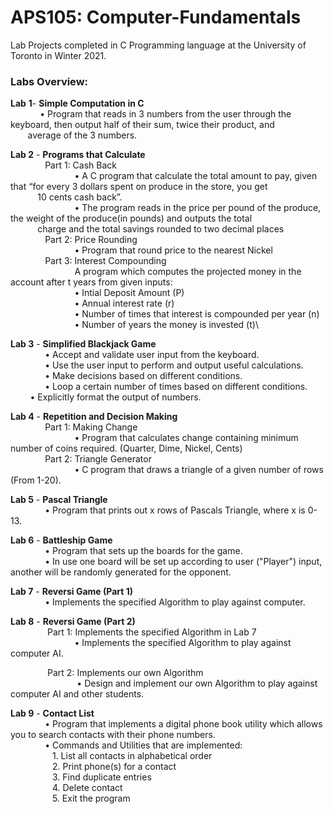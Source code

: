 # APS105: Computer-Fundamentals
Lab Projects completed in C Programming language at the University of Toronto in Winter 2021.

### **Labs Overview:**
**Lab** **1**- **Simple Computation in C**\
&nbsp; &nbsp; &nbsp; &nbsp; &nbsp; &nbsp; • Program that reads in 3 numbers from the user through the keyboard, then output half of their sum, twice their product, and &nbsp; &nbsp; &nbsp; &nbsp; &nbsp; &nbsp; &nbsp; &nbsp; &nbsp; &nbsp; &nbsp; &nbsp; &nbsp; &nbsp;average of the 3 numbers.


**Lab 2** - **Programs that Calculate**\
&nbsp; &nbsp; &nbsp; &nbsp; &nbsp; &nbsp; &nbsp; Part 1: Cash Back\
&nbsp; &nbsp; &nbsp; &nbsp; &nbsp; &nbsp; &nbsp; &nbsp; &nbsp; &nbsp; &nbsp; &nbsp; &nbsp; • A C program that calculate the total amount to pay, given that “for every 3 dollars spent on produce in the store, you get &nbsp; &nbsp; &nbsp; &nbsp; &nbsp; &nbsp; &nbsp; &nbsp;&nbsp; &nbsp; &nbsp; &nbsp; &nbsp; &nbsp; &nbsp; &nbsp;&nbsp; &nbsp; 10 cents cash back”.\
&nbsp; &nbsp; &nbsp; &nbsp; &nbsp; &nbsp; &nbsp; &nbsp; &nbsp; &nbsp; &nbsp; &nbsp; &nbsp; • The program reads in the price per pound of the produce, the weight of the produce(in pounds) and outputs the total &nbsp; &nbsp; &nbsp; &nbsp; &nbsp; &nbsp; &nbsp; &nbsp; &nbsp; &nbsp; &nbsp; &nbsp; &nbsp; &nbsp; &nbsp; &nbsp; &nbsp; &nbsp; &nbsp; &nbsp;charge and the total savings rounded to two decimal places\
&nbsp; &nbsp; &nbsp; &nbsp; &nbsp; &nbsp; &nbsp; Part 2: Price Rounding\
&nbsp; &nbsp; &nbsp; &nbsp; &nbsp; &nbsp; &nbsp; &nbsp; &nbsp; &nbsp; &nbsp; &nbsp; &nbsp; • Program that round price to the nearest Nickel\
&nbsp; &nbsp; &nbsp; &nbsp; &nbsp; &nbsp; &nbsp; Part 3: Interest Compounding\
&nbsp; &nbsp; &nbsp; &nbsp; &nbsp; &nbsp; &nbsp; &nbsp; &nbsp; &nbsp; &nbsp; &nbsp; &nbsp; A program which computes the projected money in the account after t years from given inputs:\
&nbsp; &nbsp; &nbsp; &nbsp; &nbsp; &nbsp; &nbsp; &nbsp; &nbsp; &nbsp; &nbsp; &nbsp; &nbsp; • Intial Deposit Amount (P)\
&nbsp; &nbsp; &nbsp; &nbsp; &nbsp; &nbsp; &nbsp; &nbsp; &nbsp; &nbsp; &nbsp; &nbsp; &nbsp; • Annual interest rate (r)\
&nbsp; &nbsp; &nbsp; &nbsp; &nbsp; &nbsp; &nbsp; &nbsp; &nbsp; &nbsp; &nbsp; &nbsp; &nbsp; • Number of times that interest is compounded per year (n)\
&nbsp; &nbsp; &nbsp; &nbsp; &nbsp; &nbsp; &nbsp; &nbsp; &nbsp; &nbsp; &nbsp; &nbsp; &nbsp; • Number of years the money is invested (t)\




**Lab 3** - **Simplified Blackjack Game**\
&nbsp; &nbsp; &nbsp; &nbsp; &nbsp; &nbsp; &nbsp; • Accept and validate user input from the keyboard.\
&nbsp; &nbsp; &nbsp; &nbsp; &nbsp; &nbsp; &nbsp; • Use the user input to perform and output useful calculations.\
&nbsp; &nbsp; &nbsp; &nbsp; &nbsp; &nbsp; &nbsp; • Make decisions based on different conditions.\
&nbsp; &nbsp; &nbsp; &nbsp; &nbsp; &nbsp; &nbsp; • Loop a certain number of times based on different conditions.
&nbsp; &nbsp; &nbsp; &nbsp; &nbsp; &nbsp; &nbsp; • Explicitly format the output of numbers.


**Lab 4** - **Repetition and Decision Making**\
&nbsp; &nbsp; &nbsp; &nbsp; &nbsp; &nbsp; &nbsp; Part 1: Making Change\
&nbsp; &nbsp; &nbsp; &nbsp; &nbsp; &nbsp; &nbsp; &nbsp; &nbsp; &nbsp; &nbsp; &nbsp; &nbsp; • Program that calculates change containing minimum number of coins required. (Quarter, Dime, Nickel, Cents)\
&nbsp; &nbsp; &nbsp; &nbsp; &nbsp; &nbsp; &nbsp; Part 2: Triangle Generator\
&nbsp; &nbsp; &nbsp; &nbsp; &nbsp; &nbsp; &nbsp; &nbsp; &nbsp; &nbsp; &nbsp; &nbsp; &nbsp; • C program that draws a triangle of a given number of rows (From 1-20).
       
       
**Lab 5** - **Pascal Triangle**\
&nbsp; &nbsp; &nbsp; &nbsp; &nbsp; &nbsp; &nbsp; • Program that prints out x rows of Pascals Triangle, where x is 0-13.


**Lab 6** - **Battleship Game**\
&nbsp; &nbsp; &nbsp; &nbsp; &nbsp; &nbsp; &nbsp; • Program that sets up the boards for the game.\
&nbsp; &nbsp; &nbsp; &nbsp; &nbsp; &nbsp; &nbsp; • In use one board will be set up according to user ("Player") input, another will be randomly generated for the opponent.


**Lab 7** - **Reversi Game (Part 1)**\
&nbsp; &nbsp; &nbsp; &nbsp; &nbsp; &nbsp; &nbsp; • Implements the specified Algorithm to play against computer.


**Lab 8** - **Reversi Game (Part 2)**\
&nbsp; &nbsp; &nbsp; &nbsp; &nbsp; &nbsp; &nbsp; &nbsp;Part 1: Implements the specified Algorithm in Lab 7\
&nbsp; &nbsp; &nbsp; &nbsp; &nbsp; &nbsp; &nbsp; &nbsp; &nbsp; &nbsp; &nbsp; &nbsp; &nbsp; • Implements the specified Algorithm to play against computer AI.

&nbsp; &nbsp; &nbsp; &nbsp; &nbsp; &nbsp; &nbsp; &nbsp;Part 2: Implements our own Algorithm\
&nbsp; &nbsp; &nbsp; &nbsp; &nbsp; &nbsp; &nbsp; &nbsp; &nbsp; &nbsp; &nbsp; &nbsp; &nbsp; &nbsp;• Design and implement our own Algorithm to play against computer AI and other students.
      
      
**Lab 9** - **Contact List**\
&nbsp; &nbsp; &nbsp; &nbsp; &nbsp; &nbsp; &nbsp; • Program that implements a digital phone book utility which allows you to search contacts with their phone numbers.\
&nbsp; &nbsp; &nbsp; &nbsp; &nbsp; &nbsp; &nbsp; • Commands and Utilities that are implemented:\
&nbsp; &nbsp; &nbsp; &nbsp; &nbsp; &nbsp; &nbsp; &nbsp; &nbsp;1. List all contacts in alphabetical order\
&nbsp; &nbsp; &nbsp; &nbsp; &nbsp; &nbsp; &nbsp; &nbsp; &nbsp;2. Print phone(s) for a contact\
&nbsp; &nbsp; &nbsp; &nbsp; &nbsp; &nbsp; &nbsp; &nbsp; &nbsp;3. Find duplicate entries\
&nbsp; &nbsp; &nbsp; &nbsp; &nbsp; &nbsp; &nbsp; &nbsp; &nbsp;4. Delete contact\
&nbsp; &nbsp; &nbsp; &nbsp; &nbsp; &nbsp; &nbsp; &nbsp; &nbsp;5. Exit the program


